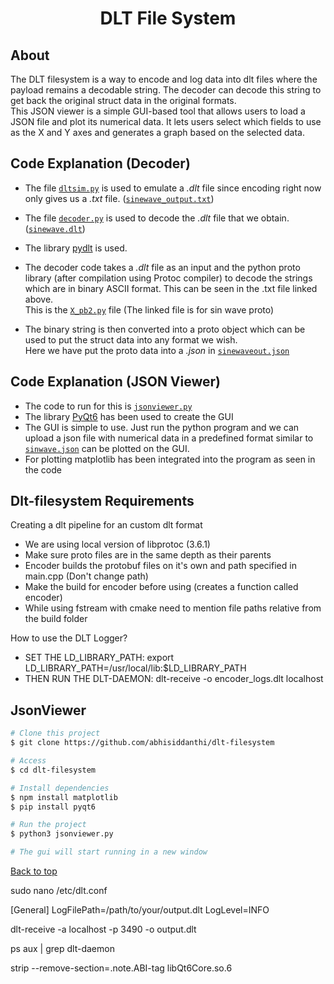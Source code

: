 <h1 align="center">DLT File System</h1>

## About ##

The DLT filesystem is a way to encode and log data into dlt files where the payload remains a decodable string. The decoder can decode this string to get back the original struct data in the original formats.\
This JSON viewer is a simple GUI-based tool that allows users to load a JSON file and plot its numerical data. It lets users select which fields to use as the X and Y axes and generates a graph based on the selected data.

## Code Explanation (Decoder) ##

- The file <a href="./Decoder/dltsim.py">```dltsim.py```</a> is used to emulate a *.dlt* file since encoding right now only gives us a *.txt* file. (<a href="./Decoder/sinewave_output.txt">```sinewave_output.txt```</a>)

- The file <a href="./Decoder/decoder.py">```decoder.py```</a> is used to decode the *.dlt* file that we obtain. (<a href="./Decoder/sinewave.dlt">```sinewave.dlt```</a>)
- The library <a href="https://pypi.org/project/pydlt/">pydlt</a> is used. 
- The decoder code takes a *.dlt* file as an input and the python proto library (after compilation using Protoc compiler) to decode the strings which are in binary ASCII format. This can be seen in the .txt file linked above.<br>
This is the <a href="./Decoder/sine_wave_pb2.py">```X_pb2.py```</a> file (The linked file is for sin wave proto)
- The binary string is then converted into a proto object which can be used to put the struct data into any format we wish.\
Here we have put the proto data into a *.json* in <a href="./Decoder/sinewaveout.json>">```sinewaveout.json```</a> 

## Code Explanation (JSON Viewer) ##
- The code to run for this is <a href="./JsonViewer/jsonviewer.py">```jsonviewer.py```</a>
- The library <a href="https://pypi.org/project/PyQt6/">PyQt6</a> has been used to create the GUI
- The GUI is simple to use. Just run the python program and we can upload a json file with numerical data in a predefined format similar to <a href="./Decoder/sinewaveout.json">```sinwave.json```</a> can be plotted on the GUI.
- For plotting matplotlib has been integrated into the program as seen in the code

## Dlt-filesystem Requirements  ##
Creating a dlt pipeline for an custom dlt format

- We are using local version of libprotoc (3.6.1) 
- Make sure proto files are in the same depth as their parents
- Encoder builds the protobuf files on it's own and path specified in main.cpp (Don't change path)
- Make the build for encoder before using (creates a function called encoder)
- While using fstream with cmake need to mention file paths relative from the build folder

How to use the DLT Logger?
- SET THE LD_LIBRARY_PATH: export LD_LIBRARY_PATH=/usr/local/lib:$LD_LIBRARY_PATH
- THEN RUN THE DLT-DAEMON: dlt-receive -o encoder_logs.dlt localhost

## JsonViewer ##

```bash
# Clone this project
$ git clone https://github.com/abhisiddanthi/dlt-filesystem

# Access
$ cd dlt-filesystem

# Install dependencies
$ npm install matplotlib
$ pip install pyqt6

# Run the project
$ python3 jsonviewer.py

# The gui will start running in a new window
```


<a href="#top">Back to top</a>

<!-- Notes for Author Use only -->
sudo nano /etc/dlt.conf

[General]
LogFilePath=/path/to/your/output.dlt
LogLevel=INFO

dlt-receive -a localhost -p 3490 -o output.dlt

ps aux | grep dlt-daemon

strip --remove-section=.note.ABI-tag libQt6Core.so.6